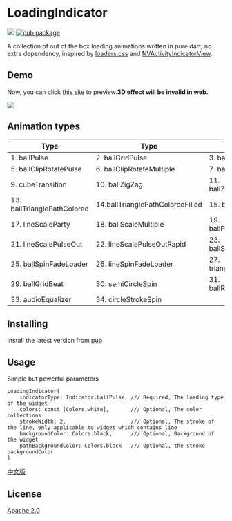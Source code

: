 # LoadingIndicator
![](https://github.com/TinoGuo/loading_indicator/workflows/Flutter%20Build%20Test%20CI/badge.svg?branch=master)
[![pub package](https://img.shields.io/pub/v/loading_indicator.svg)](https://pub.dev/packages/loading_indicator)

A collection of out of the box loading animations written in pure dart, no extra dependency, inspired by [loaders.css](https://github.com/ConnorAtherton/loaders.css) and [NVActivityIndicatorView](https://github.com/ninjaprox/NVActivityIndicatorView).


## Demo

Now, you can click [this site](https://tinoguo.github.io/loading_indicator/) to preview.**3D effect will be invalid in web.**

![](gif/demo_2021_07_18_02.gif)

## Animation types

| Type | Type | Type | Type |
|---|---|---|---|
|1. ballPulse | 2. ballGridPulse | 3. ballClipRotate | 4. squareSpin|
|5. ballClipRotatePulse | 6. ballClipRotateMultiple | 7. ballPulseRise | 8. ballRotate|
|9. cubeTransition | 10. ballZigZag | 11. ballZigZagDeflect | 12. ballTrianglePath|
|13. ballTrianglePathColored | 14.ballTrianglePathColoredFilled | 15. ballScale | 16. lineScale|
|17. lineScaleParty | 18. ballScaleMultiple | 19. ballPulseSync | 20. ballBeat|
|21. lineScalePulseOut | 22. lineScalePulseOutRapid |23. ballScaleRipple | 24. ballScaleRippleMultiple|
|25. ballSpinFadeLoader | 26. lineSpinFadeLoader | 27. triangleSkewSpin | 28. pacman|
|29. ballGridBeat | 30. semiCircleSpin| 31. ballRotateChase | 32. orbit|
|33. audioEqualizer | 34. circleStrokeSpin|

## Installing
Install the latest version from [pub](https://pub.dev/packages/loading_indicator)

## Usage
Simple but powerful parameters

```
LoadingIndicator(
    indicatorType: Indicator.ballPulse, /// Required, The loading type of the widget
    colors: const [Colors.white],       /// Optional, The color collections
    strokeWidth: 2,                     /// Optional, The stroke of the line, only applicable to widget which contains line
    backgroundColor: Colors.black,      /// Optional, Background of the widget
    pathBackgroundColor: Colors.black   /// Optional, the stroke backgroundColor
)
```

[中文版](README_CN.md)

## License
[Apache 2.0](LICENSE)
